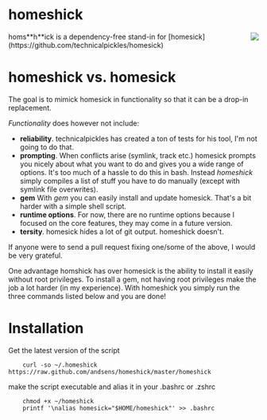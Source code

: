 homeshick
=========
<div style="float: right"><img src="http://i.imgur.com/3zAK9.jpg"></div>
homs**h**ick is a dependency-free stand-in for [homesick](https://github.com/technicalpickles/homesick)

# homeshick vs. homesick #
The goal is to mimick homesick in functionality so that it can be a drop-in replacement.

_Functionality_ does however not include:
* **reliability**. technicalpickles has created a ton of tests for his tool, I'm not going to do that.
* **prompting**. When conflicts arise (symlink, track etc.) homesick prompts you nicely about what you want to do
  and gives you a wide range of options. It's too much of a hassle to do this in bash.
  Instead _homeshick_ simply compiles a list of stuff you have to do manually (except with symlink file overwrites).
* **gem** With _gem_ you can easily install and update homesick. That's a bit harder with a simple shell script.
* **runtime options**. For now, there are no runtime options because I focused on the core features,
  they may come in a future version.
* **tersity**. homesick hides a lot of git output. homeshick doesn't.

If anyone were to send a pull request fixing one/some of the above, I would be very grateful.

One advantage homshick has over homesick is the ability to install it easily without root privileges.
To install a gem, not having root privileges make the job a lot harder (in my experience).
With homeshick you simply run the three commands listed below and you are done!

# Installation #
Get the latest version of the script
```
    curl -so ~/.homeshick https://raw.github.com/andsens/homeshick/master/homeshick
```
make the script executable and alias it in your .bashrc or .zshrc
```
    chmod +x ~/homeshick
    printf '\nalias homesick="$HOME/homeshick"' >> .bashrc
```
